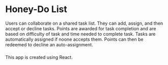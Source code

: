 # Honey-Do List

Users can collaborate on a shared task list. They can add, assign, and then accept or decline tasks. 
Points are awarded for task completion and are based on difficulty of task and time needed to complete task. 
Tasks are automatically assigned if noone accepts them. Points can then be redeemed to decline an auto-assignment. 

###
This app is created using React. 
